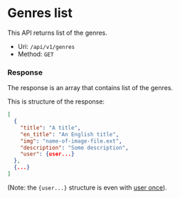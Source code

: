 # Genres list
This API returns list of the genres.

- Uri: `/api/v1/genres`
- Method: `GET`

### Response
The response is an array that contains list of the genres.

This is structure of the response:

```json
[
  {
    "title": "A title",
    "en_title": "An English title",
    "img": "name-of-image-file.ext",
    "description": "Some description",
    "user": {user...}
  },
  {...}
]
```

(Note: the `{user...}` structure is even with [user once](../users/once.md)).
